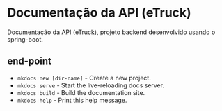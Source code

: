 # Documentação da API (eTruck)

Documentação da API (eTruck), projeto backend desenvolvido usando o spring-boot.

## end-point

* `mkdocs new [dir-name]` - Create a new project.
* `mkdocs serve` - Start the live-reloading docs server.
* `mkdocs build` - Build the documentation site.
* `mkdocs help` - Print this help message.
